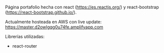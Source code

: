 Página portafolio hecha con react (https://es.reactjs.org/) y react-bootstrap (https://react-bootstrap.github.io/).

Actualmente hosteada en AWS con live update: https://master.d2owlgqg0u74fe.amplifyapp.com

Librerías utilizadas: 
  - react-router
